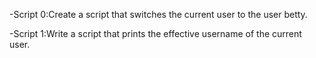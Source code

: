 -Script 0:Create a script that switches the current user to the user betty.

-Script 1:Write a script that prints the effective username of the current user.

